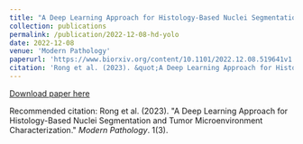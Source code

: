 ```yaml
---
title: "A Deep Learning Approach for Histology-Based Nuclei Segmentation and Tumor Microenvironment Characterization"
collection: publications
permalink: /publication/2022-12-08-hd-yolo
date: 2022-12-08
venue: 'Modern Pathology'
paperurl: 'https://www.biorxiv.org/content/10.1101/2022.12.08.519641v1.abstract'
citation: 'Rong et al. (2023). &quot;A Deep Learning Approach for Histology-Based Nuclei Segmentation and Tumor Microenvironment Characterization.&quot; <i>Modern Pathology</i>. 1(3).'
---
```

[Download paper here](https://www.biorxiv.org/content/10.1101/2022.12.08.519641v1.abstract)

Recommended citation: Rong et al. (2023). "A Deep Learning Approach for Histology-Based Nuclei Segmentation and Tumor Microenvironment Characterization." <i>Modern Pathology</i>. 1(3).